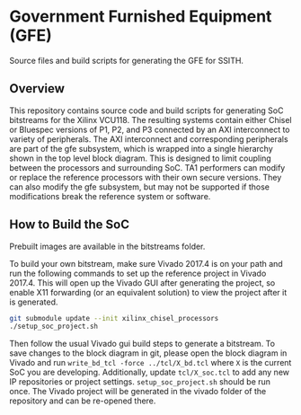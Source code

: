 # Government Furnished Equipment (GFE) #

Source files and build scripts for generating the GFE for SSITH.


## Overview ##

This repository contains source code and build scripts for generating SoC bitstreams
for the Xilinx VCU118. The resulting systems contain either Chisel or Bluespec 
versions of P1, P2, and P3 connected by an AXI interconnect to variety of
peripherals. The AXI interconnect and corresponding peripherals are part of the
gfe subsystem, which is wrapped into a single hierarchy shown in the top level block diagram. This is designed to limit coupling
between the processors and surrounding SoC. TA1 performers can
modify or replace the reference processors with their own secure versions. They can also modify the gfe subsystem, but may not be supported if those modifications break the reference system or software.

## How to Build the SoC ##

Prebuilt images are available in the bitstreams folder.

To build your own bitstream, make sure Vivado 2017.4 is on your path and run the following commands to set up the reference
project in Vivado 2017.4. This will open up the Vivado GUI after generating the project, so enable X11 forwarding (or an equivalent solution) to view the project after it is generated.

```bash
git submodule update --init xilinx_chisel_processors
./setup_soc_project.sh
```

Then follow the usual Vivado gui build steps to generate a bitstream.
To save changes to the block diagram in git, please open the block diagram in Vivado and run `write_bd_tcl -force ../tcl/X_bd.tcl`
where `X` is the current SoC you are developing. Additionally, update `tcl/X_soc.tcl` to add any new IP repositories or project settings. `setup_soc_project.sh` should be run once. The Vivado project will be generated in the vivado folder of the repository and can be re-opened there.


